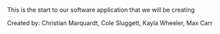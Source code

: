 This is the start to our software application that we will be creating

Created by: Christian Marquardt, Cole Sluggett, Kayla Wheeler, Max Carr
